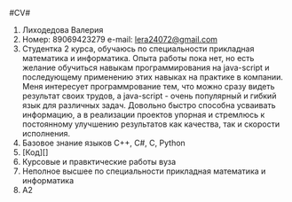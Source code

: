 #CV#
1. Лиходедова Валерия
2. Номер: 89069423279 e-mail: lera24072@gmail.com
3. Студентка 2 курса, обучаюсь по специальности прикладная математика и информатика. Опыта работы пока нет, но есть желание обучиться навыкам программирования на  java-script и последующему применению этих навыках на практике в компании. Меня интересует программрование тем, что можно сразу видеть результат своих трудов, а java-script - очень популярный и гибкий язык для различных задач. Довольно быстро способна усваивать информацию, а в реализации проектов упорная и стремлюсь к постоянному улучшению результатов как качества, так и скорости исполнения.
4. Базовое знание языков C++, C#, C, Python
5. [Код][]
6. Курсовые и правктические работы вуза
7. Неполное высшее по специальности прикладная математика и информатика
8. А2
